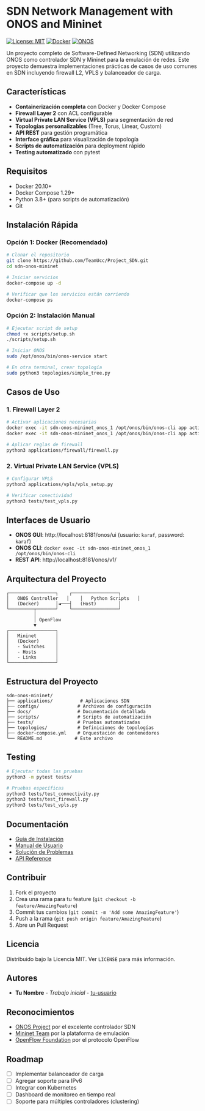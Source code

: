 # SDN Network Management with ONOS and Mininet

[![License: MIT](https://img.shields.io/badge/License-MIT-yellow.svg)](https://opensource.org/licenses/MIT)
[![Docker](https://img.shields.io/badge/Docker-Ready-blue.svg)](https://www.docker.com/)
[![ONOS](https://img.shields.io/badge/ONOS-2.6.0-green.svg)](https://onosproject.org/)

Un proyecto completo de Software-Defined Networking (SDN) utilizando ONOS como controlador SDN y Mininet para la emulación de redes. Este proyecto demuestra implementaciones prácticas de casos de uso comunes en SDN incluyendo firewall L2, VPLS y balanceador de carga.

##  Características

- **Containerización completa** con Docker y Docker Compose
- **Firewall Layer 2** con ACL configurable
- **Virtual Private LAN Service (VPLS)** para segmentación de red
- **Topologías personalizables** (Tree, Torus, Linear, Custom)
- **API REST** para gestión programática
- **Interface gráfica** para visualización de topología
- **Scripts de automatización** para deployment rápido
- **Testing automatizado** con pytest

##  Requisitos

- Docker 20.10+
- Docker Compose 1.29+
- Python 3.8+ (para scripts de automatización)
- Git

##  Instalación Rápida

### Opción 1: Docker (Recomendado)

```bash
# Clonar el repositorio
git clone https://github.com/TeamUcc/Project_SDN.git
cd sdn-onos-mininet

# Iniciar servicios
docker-compose up -d

# Verificar que los servicios están corriendo
docker-compose ps
```

### Opción 2: Instalación Manual

```bash
# Ejecutar script de setup
chmod +x scripts/setup.sh
./scripts/setup.sh

# Iniciar ONOS
sudo /opt/onos/bin/onos-service start

# En otra terminal, crear topología
sudo python3 topologies/simple_tree.py
```

##  Casos de Uso

### 1. Firewall Layer 2
```bash
# Activar aplicaciones necesarias
docker exec -it sdn-onos-mininet_onos_1 /opt/onos/bin/onos-cli app activate org.onosproject.openflow
docker exec -it sdn-onos-mininet_onos_1 /opt/onos/bin/onos-cli app activate org.onosproject.acl

# Aplicar reglas de firewall
python3 applications/firewall/firewall.py
```

### 2. Virtual Private LAN Service (VPLS)
```bash
# Configurar VPLS
python3 applications/vpls/vpls_setup.py

# Verificar conectividad
python3 tests/test_vpls.py
```

##  Interfaces de Usuario

- **ONOS GUI**: http://localhost:8181/onos/ui (usuario: `karaf`, password: `karaf`)
- **ONOS CLI**: `docker exec -it sdn-onos-mininet_onos_1 /opt/onos/bin/onos-cli`
- **REST API**: http://localhost:8181/onos/v1/

##  Arquitectura del Proyecto

```
┌─────────────────┐    ┌─────────────────┐
│   ONOS Controller   │    │   Python Scripts   │
│   (Docker)      │◄───┤   (Host)        │
└─────────┬───────┘    └─────────────────┘
          │
          │ OpenFlow
          ▼
┌─────────────────┐
│   Mininet       │
│   (Docker)      │
│   - Switches    │
│   - Hosts       │
│   - Links       │
└─────────────────┘
```

##  Estructura del Proyecto

```
sdn-onos-mininet/
├── applications/          # Aplicaciones SDN
├── configs/              # Archivos de configuración
├── docs/                 # Documentación detallada
├── scripts/              # Scripts de automatización
├── tests/                # Pruebas automatizadas
├── topologies/           # Definiciones de topologías
├── docker-compose.yml    # Orquestación de contenedores
└── README.md            # Este archivo
```

##  Testing

```bash
# Ejecutar todas las pruebas
python3 -m pytest tests/

# Pruebas específicas
python3 tests/test_connectivity.py
python3 tests/test_firewall.py
python3 tests/test_vpls.py
```

##  Documentación

- [Guía de Instalación](docs/setup.md)
- [Manual de Usuario](docs/usage.md)
- [Solución de Problemas](docs/troubleshooting.md)
- [API Reference](docs/api.md)

##  Contribuir

1. Fork el proyecto
2. Crea una rama para tu feature (`git checkout -b feature/AmazingFeature`)
3. Commit tus cambios (`git commit -m 'Add some AmazingFeature'`)
4. Push a la rama (`git push origin feature/AmazingFeature`)
5. Abre un Pull Request

##  Licencia

Distribuido bajo la Licencia MIT. Ver `LICENSE` para más información.

##  Autores

- **Tu Nombre** - *Trabajo inicial* - [tu-usuario](https://github.com/tu-usuario)

##  Reconocimientos

- [ONOS Project](https://onosproject.org/) por el excelente controlador SDN
- [Mininet Team](http://mininet.org/) por la plataforma de emulación
- [OpenFlow Foundation](https://opennetworking.org/) por el protocolo OpenFlow

##  Roadmap

- [ ] Implementar balanceador de carga
- [ ] Agregar soporte para IPv6
- [ ] Integrar con Kubernetes
- [ ] Dashboard de monitoreo en tiempo real
- [ ] Soporte para múltiples controladores (clustering)